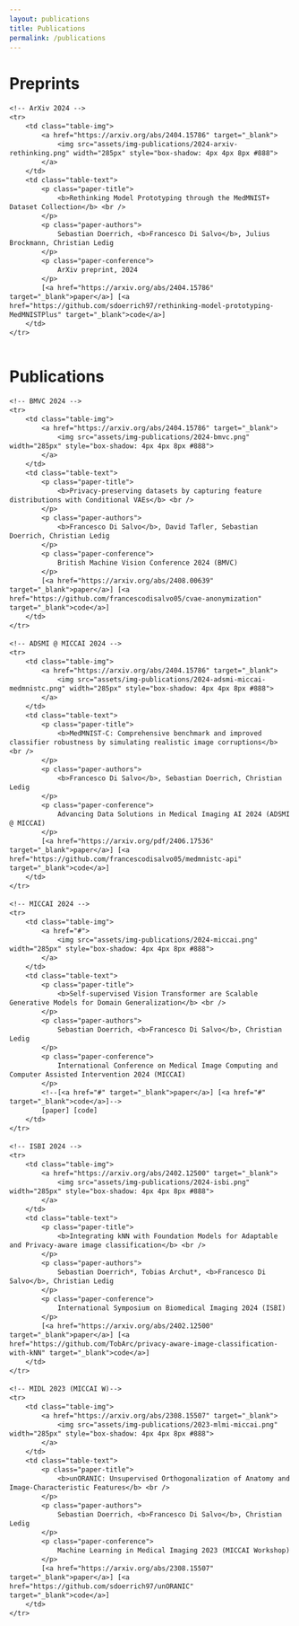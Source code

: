 ```yaml
---
layout: publications
title: Publications
permalink: /publications
---
```


# Preprints

<table id="tbPublications" cellspacing="0" cellpadding="0">

    <!-- ArXiv 2024 -->
    <tr>
        <td class="table-img">
            <a href="https://arxiv.org/abs/2404.15786" target="_blank">
                <img src="assets/img-publications/2024-arxiv-rethinking.png" width="285px" style="box-shadow: 4px 4px 8px #888">
            </a>
        </td>
        <td class="table-text">
            <p class="paper-title">
                <b>Rethinking Model Prototyping through the MedMNIST+ Dataset Collection</b> <br />
            </p>
            <p class="paper-authors">
                Sebastian Doerrich, <b>Francesco Di Salvo</b>, Julius Brockmann, Christian Ledig
            </p>
            <p class="paper-conference">
                ArXiv preprint, 2024
            </p>
            [<a href="https://arxiv.org/abs/2404.15786" target="_blank">paper</a>] [<a href="https://github.com/sdoerrich97/rethinking-model-prototyping-MedMNISTPlus" target="_blank">code</a>]
        </td>
    </tr>

</table>

# Publications

<table id="tbPublications" cellspacing="0" cellpadding="0">

    <!-- BMVC 2024 -->
    <tr>
        <td class="table-img">
            <a href="https://arxiv.org/abs/2404.15786" target="_blank">
                <img src="assets/img-publications/2024-bmvc.png" width="285px" style="box-shadow: 4px 4px 8px #888">
            </a>
        </td>
        <td class="table-text">
            <p class="paper-title">
                <b>Privacy-preserving datasets by capturing feature distributions with Conditional VAEs</b> <br />
            </p>
            <p class="paper-authors">
                <b>Francesco Di Salvo</b>, David Tafler, Sebastian Doerrich, Christian Ledig
            </p>
            <p class="paper-conference">
                British Machine Vision Conference 2024 (BMVC)
            </p>
            [<a href="https://arxiv.org/abs/2408.00639" target="_blank">paper</a>] [<a href="https://github.com/francescodisalvo05/cvae-anonymization" target="_blank">code</a>]
        </td>
    </tr>

    <!-- ADSMI @ MICCAI 2024 -->
    <tr>
        <td class="table-img">
            <a href="https://arxiv.org/abs/2404.15786" target="_blank">
                <img src="assets/img-publications/2024-adsmi-miccai-medmnistc.png" width="285px" style="box-shadow: 4px 4px 8px #888">
            </a>
        </td>
        <td class="table-text">
            <p class="paper-title">
                <b>MedMNIST-C: Comprehensive benchmark and improved classifier robustness by simulating realistic image corruptions</b> <br />
            </p>
            <p class="paper-authors">
                <b>Francesco Di Salvo</b>, Sebastian Doerrich, Christian Ledig
            </p>
            <p class="paper-conference">
                Advancing Data Solutions in Medical Imaging AI 2024 (ADSMI @ MICCAI)
            </p>
            [<a href="https://arxiv.org/pdf/2406.17536" target="_blank">paper</a>] [<a href="https://github.com/francescodisalvo05/medmnistc-api" target="_blank">code</a>]
        </td>
    </tr>

    <!-- MICCAI 2024 -->
    <tr>
        <td class="table-img">
            <a href="#">
                <img src="assets/img-publications/2024-miccai.png" width="285px" style="box-shadow: 4px 4px 8px #888">
            </a>
        </td>
        <td class="table-text">
            <p class="paper-title">
                <b>Self-supervised Vision Transformer are Scalable Generative Models for Domain Generalization</b> <br />
            </p>
            <p class="paper-authors">
                Sebastian Doerrich, <b>Francesco Di Salvo</b>, Christian Ledig
            </p>
            <p class="paper-conference">
                International Conference on Medical Image Computing and Computer Assisted Intervention 2024 (MICCAI)
            </p>
            <!--[<a href="#" target="_blank">paper</a>] [<a href="#" target="_blank">code</a>]-->
            [paper] [code]
        </td>
    </tr>

    <!-- ISBI 2024 -->
    <tr>
        <td class="table-img">
            <a href="https://arxiv.org/abs/2402.12500" target="_blank">
                <img src="assets/img-publications/2024-isbi.png" width="285px" style="box-shadow: 4px 4px 8px #888">
            </a>
        </td>
        <td class="table-text">
            <p class="paper-title">
                <b>Integrating kNN with Foundation Models for Adaptable and Privacy-aware image classification</b> <br />
            </p>
            <p class="paper-authors">
                Sebastian Doerrich*, Tobias Archut*, <b>Francesco Di Salvo</b>, Christian Ledig
            </p>
            <p class="paper-conference">
                International Symposium on Biomedical Imaging 2024 (ISBI)
            </p>
            [<a href="https://arxiv.org/abs/2402.12500" target="_blank">paper</a>] [<a href="https://github.com/TobArc/privacy-aware-image-classification-with-kNN" target="_blank">code</a>]
        </td>
    </tr>

    <!-- MIDL 2023 (MICCAI W)-->
    <tr>
        <td class="table-img">
            <a href="https://arxiv.org/abs/2308.15507" target="_blank">
                <img src="assets/img-publications/2023-mlmi-miccai.png" width="285px" style="box-shadow: 4px 4px 8px #888">
            </a>
        </td>
        <td class="table-text">
            <p class="paper-title">
                <b>unORANIC: Unsupervised Orthogonalization of Anatomy and Image-Characteristic Features</b> <br />
            </p>
            <p class="paper-authors">
                Sebastian Doerrich, <b>Francesco Di Salvo</b>, Christian Ledig
            </p>
            <p class="paper-conference">
                Machine Learning in Medical Imaging 2023 (MICCAI Workshop)
            </p>
            [<a href="https://arxiv.org/abs/2308.15507" target="_blank">paper</a>] [<a href="https://github.com/sdoerrich97/unORANIC" target="_blank">code</a>]
        </td>
    </tr>

</table>
